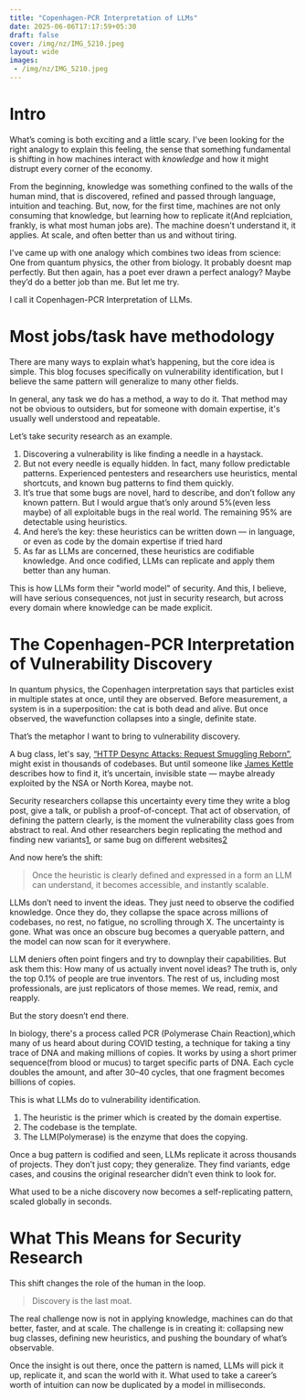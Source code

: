 ```yaml
---
title: "Copenhagen-PCR Interpretation of LLMs"
date: 2025-06-06T17:17:59+05:30
draft: false
cover: /img/nz/IMG_5210.jpeg
layout: wide
images:
 - /img/nz/IMG_5210.jpeg
---
```


# Intro

What’s coming is both exciting and a little scary. I've been looking for the right analogy to explain this feeling, the sense that something fundamental is shifting in how machines interact with *knowledge* and how it might distrupt every corner of the economy.

From the beginning, knowledge was something confined to the walls of the human mind, that is discovered, refined and passed through language, intuition and teaching. But, now, for the first time, machines are not only consuming that knowledge, but learning how to replicate it(And replciation, frankly, is what most human jobs are). The machine doesn't understand it, it applies. At scale, and often better than us and without tiring.

I've came up with one analogy which combines two ideas from science: One from quantum physics, the other from biology. It probably doesnt map perfectly. But then again, has a poet ever drawn a perfect analogy? Maybe they’d do a better job than me. But let me try.

I call it Copenhagen-PCR Interpretation of LLMs.

# Most jobs/task have methodology
There are many ways to explain what’s happening, but the core idea is simple. This blog focuses specifically on vulnerability identification, but I believe the same pattern will generalize to many other fields.

In general, any task we do has a method, a way to do it. That method may not be obvious to outsiders, but for someone with domain expertise, it's usually well understood and repeatable.

Let’s take security research as an example.

1. Discovering a vulnerability is like finding a needle in a haystack.
2. But not every needle is equally hidden. In fact, many follow predictable patterns. Experienced pentesters and researchers use heuristics, mental shortcuts, and known bug patterns to find them quickly.
3. It’s true that some bugs are novel, hard to describe, and don’t follow any known pattern. But I would argue that’s only around 5%(even less maybe) of all exploitable bugs in the real world. The remaining 95% are detectable using heuristics.
4. And here’s the key: these heuristics can be written down — in language, or even as code by the domain expertise if tried hard
5. As far as LLMs are concerned, these heuristics are codifiable knowledge. And once codified, LLMs can replicate and apply them better than any human.

This is how LLMs form their "world model" of security. And this, I believe, will have serious consequences, not just in security research, but across every domain where knowledge can be made explicit.


# The Copenhagen-PCR Interpretation of Vulnerability Discovery

In quantum physics, the Copenhagen interpretation says that particles exist in multiple states at once, until they are observed. Before measurement, a system is in a superposition: the cat is both dead and alive. But once observed, the wavefunction collapses into a single, definite state.

That’s the metaphor I want to bring to vulnerability discovery.

A bug class, let's say, [“HTTP Desync Attacks: Request Smuggling Reborn”](https://portswigger.net/research/http-desync-attacks-request-smuggling-reborn), might exist in thousands of codebases. But until someone like [James Kettle](https://portswigger.net/research/james-kettle) describes how to find it, it’s uncertain, invisible state — maybe already exploited by the NSA or North Korea, maybe not.

Security researchers collapse this uncertainty every time they write a blog post, give a talk, or publish a proof-of-concept. That act of observation, of defining the pattern clearly, is the moment the vulnerability class goes from abstract to real. And other researchers begin replicating the method and finding new variants[1](https://portswigger.net/research/browser-powered-desync-attacks), or same bug on different websites[2](https://bugzilla.mozilla.org/show_bug.cgi?id=1599259)

And now here’s the shift:

> Once the heuristic is clearly defined and expressed in a form an LLM can understand, it becomes accessible, and instantly scalable.

LLMs don’t need to invent the ideas. They just need to observe the codified knowledge. Once they do, they collapse the space across millions of codebases, no rest, no fatigue, no scrolling through X. The uncertainty is gone. What was once an obscure bug becomes a queryable pattern, and the model can now scan for it everywhere.

LLM deniers often point fingers and try to downplay their capabilities. But ask them this: How many of us actually invent novel ideas?
The truth is, only the top 0.1% of people are true inventors. The rest of us, including most professionals, are just replicators of those memes. We read, remix, and reapply.

But the story doesn’t end there.

In biology, there's a process called PCR (Polymerase Chain Reaction),which many of us heard about during COVID testing, a technique for taking a tiny trace of DNA and making millions of copies. It works by using a short primer sequence(from blood or mucus) to target specific parts of DNA. Each cycle doubles the amount, and after 30–40 cycles, that one fragment becomes billions of copies.

This is what LLMs do to vulnerability identification.

1. The heuristic is the primer which is created by the domain expertise.
2. The codebase is the template.
3. The LLM(Polymerase) is the enzyme that does the copying.

Once a bug pattern is codified and seen, LLMs replicate it across thousands of projects. They don’t just copy; they generalize. They find variants, edge cases, and cousins the original researcher didn’t even think to look for.

What used to be a niche discovery now becomes a self-replicating pattern, scaled globally in seconds.

# What This Means for Security Research
This shift changes the role of the human in the loop.

> Discovery is the last moat.

The real challenge now is not in applying knowledge, machines can do that better, faster, and at scale. The challenge is in creating it: collapsing new bug classes, defining new heuristics, and pushing the boundary of what’s observable.

Once the insight is out there, once the pattern is named, LLMs will pick it up, replicate it, and scan the world with it. What used to take a career’s worth of intuition can now be duplicated by a model in milliseconds.
